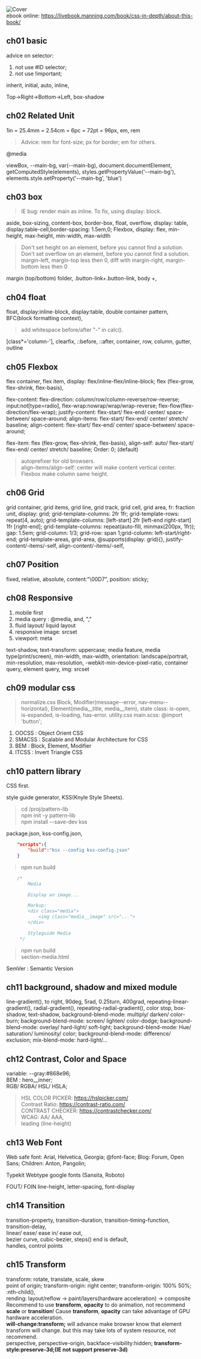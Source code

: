 
![Cover](img/CSSInDepth_Cover.jpg)  
ebook online: https://livebook.manning.com/book/css-in-depth/about-this-book/

## ch01 basic

advice on selector:

1. not use #ID selector;
2. not use !important;

inherit, initial, auto, inline,

Top->Right->Bottom->Left,
box-shadow

## ch02 Related Unit

1in = 25.4mm = 2.54cm = 6pc = 72pt = 96px,
em, rem

> Advice: rem for font-size; px for border; em for others.

@media

viewBox,
--main-bg, var(--main-bg),
document.documentElement,
getComputedStyle(elements),
styles.getPropertyValue('--main-bg'),
elements.style.setProperty('--main-bg', 'blue')

## ch03 box

> IE bug: render main as inline. To fix, using display: block.

aside, box-sizing, content-box, border-box,
float, overflow, display: table, display:table-cell,border-spacing: 1.5em,0;
Flexbox, display: flex, min-height, max-height, min-width, max-width
> Don't set height on an element, before you cannot find a solution.  
> Don't set overflow on an element, before you cannot find a solution.  
> margin-left, margin-top less then 0, diff with margin-right, margin-bottom less then 0

margin (top/bottom) folder,
.button-link+.button-link, body *+*,

## ch04 float

float, display:inline-block, display:table,
double container pattern, BFC(block formatting context),
> add whitespace before/after "-" in calc().

[class*='column-'], clearfix, ::before, ::after,
container, row, column, gutter, outline

## ch05 Flexbox

flex container, flex item,
display: flex/inline-flex/inline-block;
flex (flex-grow, flex-shrink, flex-basis),

flex-content: 
flex-direction: column/row/column-reverse/row-reverse;
input:not[type=radio],
flex-wrap:nowrap/wrap/wrap-reverse;
flex-flow(flex-direction/flex-wrap);
justify-content: flex-start/ flex-end/ center/ space-between/ space-around;
align-items: flex-start/ flex-end/ center/ stretch/ baseline;
align-content: flex-start/ flex-end/ center/ space-between/ space-around;

flex-item:
flex (flex-grow, flex-shrink, flex-basis),
align-self: auto/ flex-start/ flex-end/ center/ stretch/ baseline;
Order: 0; (default)

> autoprefixer for old browsers.  
> align-items/align-self: center will make content vertical center.  
> Flexbox make column same height.

## ch06 Grid

grid container, grid items, grid line, grid track, grid cell, grid area,
fr: fraction unit,
display: grid; grid-template-columns: 2fr 1fr; grid-template-rows: repeat(4, auto);
grid-template-columns: [left-start] 2fr [left-end right-start] 1fr [right-end];
grid-template-columns: repeat(auto-fill, minmax(200px, 1fr));
gap: 1.5em; grid-column: 1/3; grid-row: span 1;grid-column: left-start/right-end;
grid-template-areas, grid-area,
@supports(display: grid){}, justify-content/-items/-self, align-content/-items/-self,

## ch07 Position

fixed, relative, absolute,
content:"\00D7",
position: sticky;

## ch08 Responsive

1. mobile first
2. media query : @media, and, ","
3. fluid layout/ liquid layout
4. responsive image: srcset
5. viewport: meta

text-shadow, text-transform: uppercase;
media feature, media type(print/screen), min-width, max-width, orientation: landscape/portrait,
min-resolution, max-resolution, -webkit-min-device-pixel-ratio,
container query, element query,
img: srcset

## ch09 modular css

> normalize.css
Block, Modifier(message--error, nav-menu--horizontal), Element(media__title, media__item),
state class: is-open, is-expanded, is-loading, has-error.
utility.css
main.scss: @import 'button';

1. OOCSS : Object Orient CSS
2. SMACSS : Scalable and Modular Architecture for CSS
3. BEM : Block, Element, Modifier
4. ITCSS : Invert Triangle CSS

## ch10 pattern library

CSS first.

style guide generator, KSS(Knyle Style Sheets).

> cd /proj/pattern-lib  
> npm init -y pattern-lib  
> npm install --save-dev kss

package.json, kss-config.json,

```json
    "scripts":{
        "build":"kss --config kss-config.json"
    }
```

> npm run build

```css
    /*
        Media

        Display an image...

        Markup:
        <div class="media">
            <img class="media__image" src="...">
        </div>

        Styleguide Media
     */
```

> npm run build  
> section-media.html

SemVer : Semantic Version

## ch11 background, shadow and mixed module

line-gradient(), to right, 90deg, 5rad, 0.25turn, 400grad,
repeating-linear-gradient(), radial-gradient(), repeating-radial-gradient(),
color stop,
box-shadow, text-shadow,
background-blend-mode: multiply/ darken/ color-burn;
background-blend-mode: screen/ lighten/ color-dodge;
background-blend-mode: overlay/ hard-light/ soft-light;
background-blend-mode: Hue/ saturation/ luminosity/ color;
background-blend-mode: difference/ exclusion;
mix-blend-mode: hard-light/...

## ch12 Contrast, Color and Space

variable: --gray:#868e96;  
BEM : hero__inner;  
RGB/ RGBA/ HSL/ HSLA;  
> HSL COLOR PICKER: https://hslpicker.com/  
> Contrast Ratio: https://contrast-ratio.com/  
> CONTRAST CHECKER: https://contrastchecker.com/  
WCAG: AA/ AAA,  
leading (line-height)

## ch13 Web Font

Web safe font: Arial, Helvetica, Georgia;
@font-face;
Blog: Forum, Open Sans;
Children: Anton, Pangolin;

Typekit
Webtype
google fonts (Sansita, Roboto)

FOUT/ FOIN
line-height, letter-spacing,
font-display

## ch14 Transition

transition-property, transition-duration, transition-timing-function, transition-delay,  
linear/ ease/ ease in/ ease out,  
bezier curve, cubic-bezier, steps() end is default,  
handles, control points

## ch15 Transform

transform: rotate, translate, scale, skew  
point of origin; transform-origin: right center; transform-origin: 100% 50%;  
:nth-child(),  
rending: layout/reflow -> paint/layers(hardware acceleration) -> composite  
Recommend to use **transform**, **opacity** to do animation, not recommend **scale** or **transition**! Cause **transform**, **opacity** can take advantage of GPU hardware acceleration.  
**will-change:transform;** will advance make browser know that element transform will change. but this may take lots of system resource, not recommend.  
perspective, perspective-origin, backface-visibility:hidden; **transform-style:preserve-3d;(IE not support preserve-3d)**  
